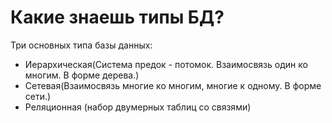 # **Какие знаешь типы БД?**

Три основных типа базы данных:

 + Иерархическая(Система предок - потомок. Взаимосвязь один ко многим. В форме дерева.)
 + Сетевая(Взаимосвязь многие ко многим, многие к одному. В форме сети.)
 + Реляционная (набор двумерных таблиц со связями)
